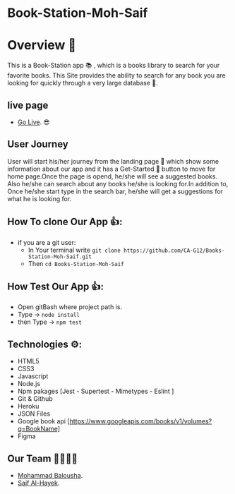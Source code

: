 # Book-Station-Moh-Saif

# Overview 💪
This is a Book-Station app 📚 , which is a books library to search for your favorite books.
This Site provides the ability to search for any book you are looking for quickly through a very large database 📖.

## live page
- [Go Live](https://book-station1.herokuapp.com/). 😎

## User Journey
User will start his/her journey from the landing page 📃 which show some information about our app 
and it has a Get-Started 🚀 button to move for home page.Once the page is opend, he/she will see a suggested books.
Also he/she can search about any books he/she is looking for.In addition to, Once he/she start type in the search bar,
he/she will get a suggestions for what he is looking for.


## How To clone Our App 👍: 
- if you are a git user:
    - In Your terminal write `git clone https://github.com/CA-G12/Books-Station-Moh-Saif.git`
    - Then `cd Books-Station-Moh-Saif`


## How Test Our App  👍: 
- Open gitBash where project path is.
- Type -> `node install`
- then Type -> `npm test`


## Technologies ⚙: 
- HTML5
- CSS3
- Javascript
- Node.js
- Npm pakages [Jest - Supertest - Mimetypes - Eslint ] 
- Git & Github
- Heroku
- JSON Files
- Google book api [https://www.googleapis.com/books/v1/volumes?q=BookName]
- Figma


## Our Team 👩‍💻👨‍💻
- [Mohammad Balousha](https://github.com/MohammedOmar123).
- [Saif Al-Hayek](https://github.com/SaifHayek).